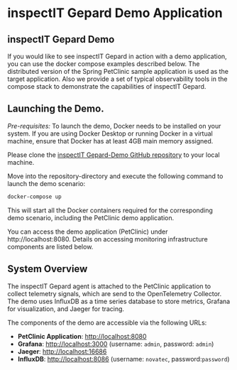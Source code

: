 # inspectIT Gepard Demo Application

## inspectIT Gepard Demo

If you would like to see inspectIT Gepard in action with a demo application, you can use the docker compose examples described below.
The distributed version of the Spring PetClinic sample application is used as the target application. Also we provide a set of typical observability tools in the compose stack to demonstrate the capabilities of inspectIT Gepard.

## Launching the Demo.

_Pre-requisites:_
To launch the demo, Docker needs to be installed on your system. If you are using Docker Desktop or running Docker in a virtual machine, ensure that Docker has at least 4GB main memory assigned.

Please clone the [inspectIT Gepard-Demo GitHub repository](https://github.com/inspectIT/inspectit-gepard-demo) to your local machine.

Move into the repository-directory and execute the following command to launch the demo scenario:

```bash
docker-compose up
```

This will start all the Docker containers required for the corresponding demo scenario, including the PetClinic demo application.

You can access the demo application (PetClinic) under http://localhost:8080. Details on accessing monitoring infrastructure components are listed below.

## System Overview

The inspectIT Gepard agent is attached to the PetClinic application to collect telemetry signals, which are send to the OpenTelemetry Collector.
The demo uses InfluxDB as a time series database to store metrics, Grafana for visualization, and Jaeger for tracing.

The components of the demo are accessible via the following URLs:

- **PetClinic Application**: [http://localhost:8080](http://localhost:8080)
- **Grafana**: [http://localhost:3000](http://localhost:3000) (username: `admin`, password: `admin`)
- **Jaeger**: [http://localhost:16686](http://localhost:16686)
- **InfluxDB**: [http://localhost:8086](http://localhost:8086) (username: `novatec`, password:`password`)
